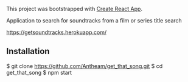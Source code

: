 This project was bootstrapped with [Create React App](https://github.com/facebook/create-react-app).

Application to search for soundtracks from a film or series title search

https://getsoundtracks.herokuapp.com/

## Installation

$ git clone https://github.com/Antheam/get_that_song.git
$ cd get_that_song
$ npm start


